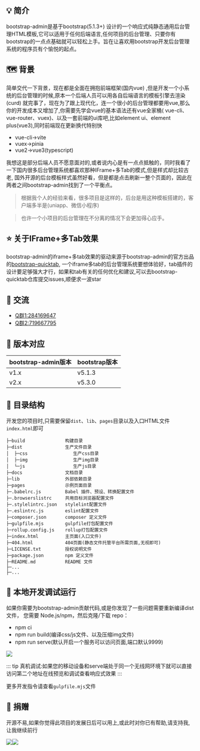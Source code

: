 ## 💡 简介

bootstrap-admin是基于bootstrap(5.1.3+)
设计的一个响应式纯静态通用后台管理HTML模板,它可以适用于任何后端语言,任何项目的后台管理、只要你有bootstrap的一点点基础就可以轻松上手。旨在让喜欢用bootstrap开发后台管理系统的程序员有个愉悦的起点。

## 🗺️ 背景

简单交代一下背景，现在都是全面在拥抱前端框架(国内vue)
,但是开发一个小系统的后台管理的时候,原本一个后端人员可以用各自后端语言的模板引擎去渲染(curd)
就完事了，现在为了跟上现代化，连一个很小的后台管理都要用vue,那么你的开发成本又增加了,你需要先学会vue的基本语法还有vue全家桶(
vue-cli、vue-router、vuex)、以及一套前端的ui库吧,比如element ui、element plus(vue3),同时前端现在更新换代特别快

- vue-cli->vite
- vuex->pinia
- vue2->vue3(typescript)

我想这是部分后端人员不愿意面对的,或者说内心是有一点点抵触的，同时我看了一下国内很多后台管理系统都喜欢那种IFrame+多Tab的模式,但是样式却比较古老,
国外开源的后台模板样式虽然好看，但是都是点击刷新一整个页面的，因此在两者之间bootstrap-admin找到了一个平衡点。



> 根据我个人的经验来看，很多项目是这样的，后台是用这种模板搭建的，客户端多半是(uniapp、微信小程序)

> 也许一个小项目的后台管理在不分离的情况下会更加得心应手。

## ⭐ 关于IFrame+多Tab效果

bootstrap-admin的iframe+多tab效果的驱动来源于bootstrap-admin的官方出品的[bootstrap-quicktab](https://gitee.com/ajiho/bootstrap-quicktab),
一个iframe多tab的后台管理系统要想体验好，tab插件的设计要足够强大才行，如果和tab有关的任何优化和建议,可以去bootstrap-quicktab仓库提交issues,顺便求一波star

## 💬 交流

- [Q群1:284169647](https://jq.qq.com/?_wv=1027&k=WmCK50m5)
- [Q群2:719667795](https://jq.qq.com/?_wv=1027&k=aQ5vUuVC)

## 🌱 版本对应

| bootstrap-admin版本 | bootstrap版本 |
|-------------------|-------------|
| v1.x	             | v5.1.3      |
| v2.x	             | v5.3.0      |

## 📁 目录结构

开发您的项目时,只需要保留`dist`、`lib`、`pages`目录以及入口HTML文件`index.html`即可

```
├─build               构建目录
├─dist                生产文件目录
│  ├─css                 生产css目录
│  ├─img                 生产img目录
│  └─js                  生产js目录
├─docs                文档目录
├─lib                 外部依赖目录
├─pages               示例页面目录
├─.babelrc.js         Babel 插件、预设、转换配置文件
├─.browserslistrc     共用目标浏览器配置文件
├─.stylelintrc.json   stylelint配置文件
├─.eslintrc.js        eslint配置文件
├─composer.json       composer 定义文件
├─gulpfile.mjs        gulpfile打包配置文件
├─rollup.config.js    rollup打包配置文件
├─index.html          主页面(入口文件)
├─404.html            404页面(静态文件托管平台所需页面,无视即可)
├─LICENSE.txt         授权说明文件
├─package.json        npm 定义文件
├─README.md           README 文件
├─...
├─...
```

## 🚩 本地开发调试运行

如果你需要为bootstrap-admin贡献代码,或是你发现了一些问题需要重新编译dist文件，
您需要 Node.js/npm，然后克隆/下载 repo：

- npm ci
- npm run build(编译css/js文件、以及压缩img文件)
- npm run serve(默认开启一个服务可以访问页面,端口默认9999)

<img src="/npm-run-serve.png">


::: tip
真机调试:如果您的移动设备和serve端处于同一个无线网环境下就可以直接访问第二个地址在线预览和调试查看响应式效果
:::

更多开发指令请查看`gulpfile.mjs`文件

## 💖 捐赠

开源不易,如果你觉得此项目的发展日后可以用上,或此时对你已有帮助,请支持我,让我继续前行

<div style="display: flex;flex-wrap: wrap">
    <img src="/ali_pay.png">
    <img src="/wechat_pay.png">
</div>





